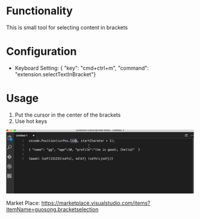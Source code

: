 # Functionality

This is small tool for selecting content in brackets

# Configuration

- Keyboard Setting:
{ "key": "cmd+ctrl+m", "command": "extension.selectTextInBracket"}

# Usage

1. Put the cursor in the center of the brackets
2. Use hot keys

![Usage animation](images/select.gif)

Market Place: https://marketplace.visualstudio.com/items?itemName=guosong.bracketselection
